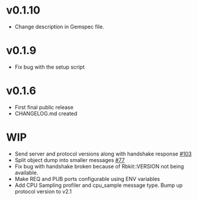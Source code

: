 v0.1.10
=======

* Change description in Gemspec file.


v0.1.9
======

* Fix bug with the setup script

v0.1.6
======

* First final public release
* CHANGELOG.md created

WIP
===

* Send server and protocol versions along with handshake response [#103](https://github.com/code-mancers/rbkit/pull/103)
* Split object dump into smaller messages [#77](https://github.com/code-mancers/rbkit/pull/77)
* Fix bug with handshake broken because of Rbkit::VERSION not being available.
* Make REQ and PUB ports configurable using ENV variables
* Add CPU Sampling profiler and cpu_sample message type. Bump up protocol version to v2.1
